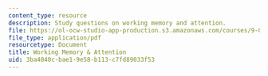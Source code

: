 ```yaml
---
content_type: resource
description: Study questions on working memory and attention.
file: https://ol-ocw-studio-app-production.s3.amazonaws.com/courses/9-012-the-brain-and-cognitive-sciences-ii-spring-2002/3ba4040cbae19e58b113c7fd89033f53_workingmemoryandattention.pdf
file_type: application/pdf
resourcetype: Document
title: Working Memory & Attention
uid: 3ba4040c-bae1-9e58-b113-c7fd89033f53
---
```

